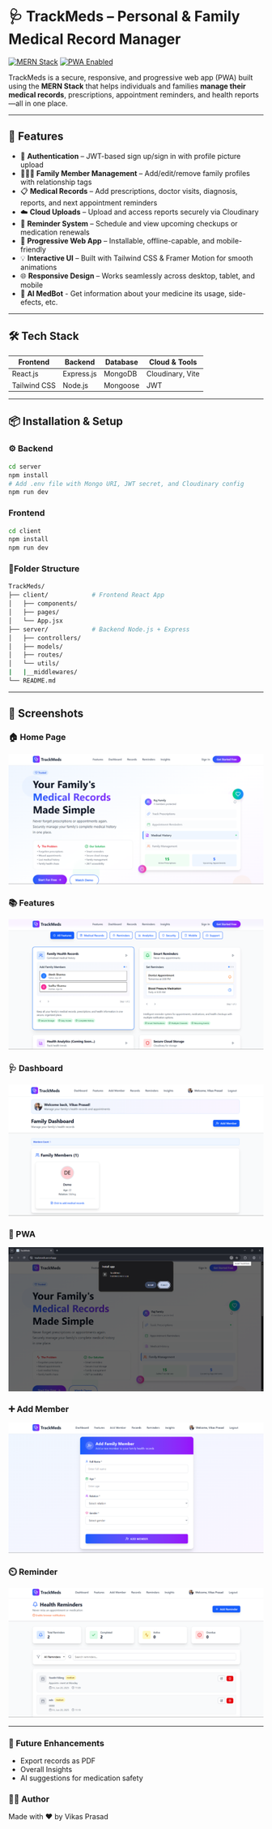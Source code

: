 # 🩺 TrackMeds – Personal & Family Medical Record Manager

[![MERN Stack](https://img.shields.io/badge/Stack-MERN-informational?style=flat-square&logo=mongodb&logoColor=white&color=4db33d)]()
[![PWA Enabled](https://img.shields.io/badge/PWA-Yes-blueviolet?style=flat-square&logo=pwa&logoColor=white)]()

TrackMeds is a secure, responsive, and progressive web app (PWA) built using the **MERN Stack** that helps individuals and families **manage their medical records**, prescriptions, appointment reminders, and health reports—all in one place.

---

## 🚀 Features

- 🔐 **Authentication** – JWT-based sign up/sign in with profile picture upload
- 👨‍👩‍👧 **Family Member Management** – Add/edit/remove family profiles with relationship tags
- 📋 **Medical Records** – Add prescriptions, doctor visits, diagnosis, reports, and next appointment reminders
- ☁️ **Cloud Uploads** – Upload and access reports securely via Cloudinary
- 🔔 **Reminder System** – Schedule and view upcoming checkups or medication renewals
- 📱 **Progressive Web App** – Installable, offline-capable, and mobile-friendly
- 💡 **Interactive UI** – Built with Tailwind CSS & Framer Motion for smooth animations
- 🌐 **Responsive Design** – Works seamlessly across desktop, tablet, and mobile
- 🤖 **AI MedBot** - Get information about your medicine its usage, side-efects, etc.

---

## 🛠️ Tech Stack

| Frontend  | Backend      | Database | Cloud & Tools       |
|-----------|--------------|----------|---------------------|
| React.js  | Express.js   | MongoDB  | Cloudinary, Vite    |
| Tailwind CSS | Node.js  | Mongoose | JWT  |

---

## 📦 Installation & Setup

### ⚙️ Backend

```bash
cd server
npm install
# Add .env file with Mongo URI, JWT secret, and Cloudinary config
npm run dev
```
### Frontend
```bash
cd client
npm install
npm run dev
```
### 📂Folder Structure
```bash
TrackMeds/
├── client/            # Frontend React App
│   ├── components/
│   ├── pages/
│   └── App.jsx
├── server/            # Backend Node.js + Express
│   ├── controllers/
│   ├── models/
│   ├── routes/
│   └── utils/
|   |__middlewares/
└── README.md
```

---

## 📸 Screenshots

### 🏠 Home Page  
![Home Page](./client/src/assets/hero.png)

### 📚 Features 
![Features](./client/src/assets/features.png)

### 🩺 Dashboard 
![Dashboard](./client/src/assets/dashboard.png)

### 📶 PWA  
![PWA](./client/src/assets/pwa.png)

### ➕ Add Member
![AddMember](./client/src/assets/addmember.png)

### ⏲️ Reminder
![Reminder](./client/src/assets/reminder.png)

---
### 🌟 Future Enhancements
- Export records as PDF
- Overall Insights 
- AI suggestions for medication safety

### 🙋‍♂️ Author
Made with ❤️ by Vikas Prasad



